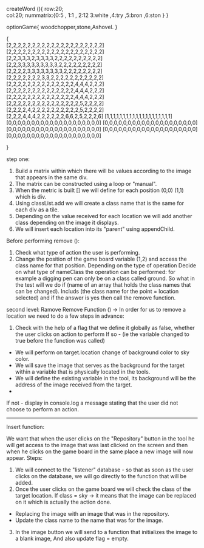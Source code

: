 createWord (){
    row:20;  
    col:20;
    nummatrix:{0:5 , 1:1 , 2:12 3:white ,4:try  ,5:bron ,6:ston }
}

optionGame{
    woodchopper,stone,Ashovel.
}


{   
    [2,2,2,2,2,2,2,2,2,2,2,2,2,2,2,2,2,2,2,2]
    [2,2,2,2,2,2,2,2,2,2,2,2,2,2,2,2,2,2,2,2]
    [2,2,3,3,3,2,3,3,3,3,2,2,2,2,2,2,2,2,2,2]
    [2,2,3,3,3,3,3,3,3,3,3,2,2,2,2,2,2,2,2,2]
    [2,2,2,2,3,3,3,3,3,3,3,3,2,2,2,2,2,2,2,2]
    [2,2,2,2,2,2,2,3,3,2,2,2,2,2,2,2,2,2,2,2]
    [2,2,2,2,2,2,2,2,2,2,2,2,2,2,4,4,4,2,2,2]    
    [2,2,2,2,2,2,2,2,2,2,2,2,2,2,4,4,4,2,2,2]
    [2,2,2,2,2,2,2,2,2,2,2,2,2,2,4,4,4,2,2,2]
    [2,2,2,2,2,2,2,2,2,2,2,2,2,2,2,5,2,2,2,2]
    [2,2,2,2,4,2,2,2,2,2,2,2,2,2,2,5,2,2,2,2]
    [2,2,2,4,4,4,2,2,2,2,2,2,6,6,2,5,2,2,2,6]
    [1,1,1,1,1,1,1,1,1,1,1,1,1,1,1,1,1,1,1,1]
    [0,0,0,0,0,0,0,0,0,0,0,0,0,0,0,0,0,0,0,0]
    [0,0,0,0,0,0,0,0,0,0,0,0,0,0,0,0,0,0,0,0]
    [0,0,0,0,0,0,0,0,0,0,0,0,0,0,0,0,0,0,0,0]
    [0,0,0,0,0,0,0,0,0,0,0,0,0,0,0,0,0,0,0,0]
    [0,0,0,0,0,0,0,0,0,0,0,0,0,0,0,0,0,0,0,0]

}

step one:
1. Build a matrix within which there will be values ​​according to the image that appears in the same div.
2. The matrix can be constructed using a loop or "manual".
3. When the metric is built [] we will define for each position (0,0) (1,1) which is div.
4. Using classList.add we will create a class name that is the same for each div as a tile.
5. Depending on the value received for each location we will add another class depending on the image it displays.
6. We will insert each location into its "parent" using appendChild.


Before performing remove ():
1. Check what type of action the user is performing.
2. Change the position of the game board variable (1,2) and access the class name for that position.
Depending on the type of operation Decide on what type of nameClass the operation can be performed: for example a digging pen can only be on a class called ground. So what in the test will we do if (name of an array that holds the class names that can be changed). Includs (the class name for the point = location selected) and if the answer is yes then call the remove function.

second level:
Ramove Remove Function () ->
In order for us to remove a location we need to do a few steps in advance:
 1. Check with the help of a flag that we define it globally as false, whether the user clicks on action to perform
If so - (ie the variable changed to true before the function was called)
- We will perform on target.location change of background color to sky color.
- We will save the image that serves as the background for the target within a variable that is physically located in the tools.
- We will define the existing variable in the tool, its background will be the address of the image received from the target.
-


If not - display in console.log a message stating that the user did not choose to perform an action.




---------------------------------------------------------

Insert function:

We want that when the user clicks on the "Repository" button in the tool he will get access to the image that was last clicked on the screen and then when he clicks on the game board in the same place a new image will now appear.
Steps:
1. We will connect to the "listener" database - so that as soon as the user clicks on the database, we will go directly to the function that will be added.
2. Once the user clicks on the game board we will check the class of the target location.
If class = sky -> it means that the image can be replaced on it which is actually the action done.
- Replacing the image with an image that was in the repository.
- Update the class name to the name that was for the image.
3. In the image button we will send to a function that initializes the image to a blank image,
And also update flag = empty.
